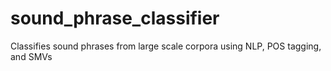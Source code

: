 # sound_phrase_classifier
Classifies sound phrases from large scale corpora using NLP, POS tagging, and SMVs
